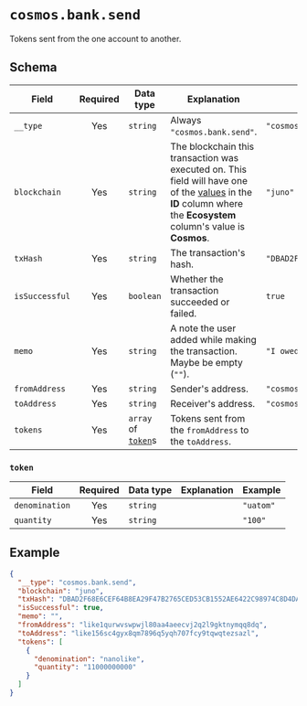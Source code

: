 # `cosmos.bank.send`

Tokens sent from the one account to another.

## Schema

| Field          | Required | Data type                     | Explanation                                                                                                                                                                                   | Example                                                              |
| -------------- | :------: | ----------------------------- | --------------------------------------------------------------------------------------------------------------------------------------------------------------------------------------------- | -------------------------------------------------------------------- |
| `__type`       |   Yes    | `string`                      | Always `"cosmos.bank.send"`.                                                                                                                                                                  | `"cosmos.bank.send"`                                                 |
| `blockchain`   |   Yes    | `string`                      | The blockchain this transaction was executed on. This field will have one of the [values](../../blockchains.md) in the **ID** column where the **Ecosystem** column's value is **Cosmos**. | `"juno"`                                                             |
| `txHash`       |   Yes    | `string`                      | The transaction's hash.                                                                                                                                                                       | `"DBAD2F68E6CEF64B8EA29F47B2765CED53CB1552AE6422C98974C8D4DA8869F8"` |
| `isSuccessful` |   Yes    | `boolean`                     | Whether the transaction succeeded or failed.                                                                                                                                                  | `true`                                                               |
| `memo`         |   Yes    | `string`                      | A note the user added while making the transaction. Maybe be empty (`""`).                                                                                                                    | `"I owed you 1.5 ATOM since you paid for lunch."`                    |
| `fromAddress`  |   Yes    | `string`                      | Sender's address.                                                                                                                                                                             | `"cosmos1g0ffln2weg8wpzpn2hy9t2eddygqcxtvggmyhl"`                    |
| `toAddress`    |   Yes    | `string`                      | Receiver's address.                                                                                                                                                                           | `"cosmos1g0ffln2weg8wpzpn2hy9t2eddygqcxtvggmyhl"`                    |
| `tokens`       |   Yes    | `array` of [`token`](#token)s | Tokens sent from the `fromAddress` to the `toAddress`.                                                                                                                                        |                                                                      |

### `token`

| Field          | Required | Data type | Explanation | Example   |
| -------------- | :------: | --------- | ----------- | --------- |
| `denomination` |   Yes    | `string`  |             | `"uatom"` |
| `quantity`     |   Yes    | `string`  |             | `"100"`   |

## Example

```json
{
  "__type": "cosmos.bank.send",
  "blockchain": "juno",
  "txHash": "DBAD2F68E6CEF64B8EA29F47B2765CED53CB1552AE6422C98974C8D4DA8869F8",
  "isSuccessful": true,
  "memo": "",
  "fromAddress": "like1qurwvswpwjl80aa4aeecvj2q2l9gktnymqq8dq",
  "toAddress": "like156sc4gyx8qm7896q5yqh707fcy9tqwqtezsazl",
  "tokens": [
    {
      "denomination": "nanolike",
      "quantity": "11000000000"
    }
  ]
}
```
